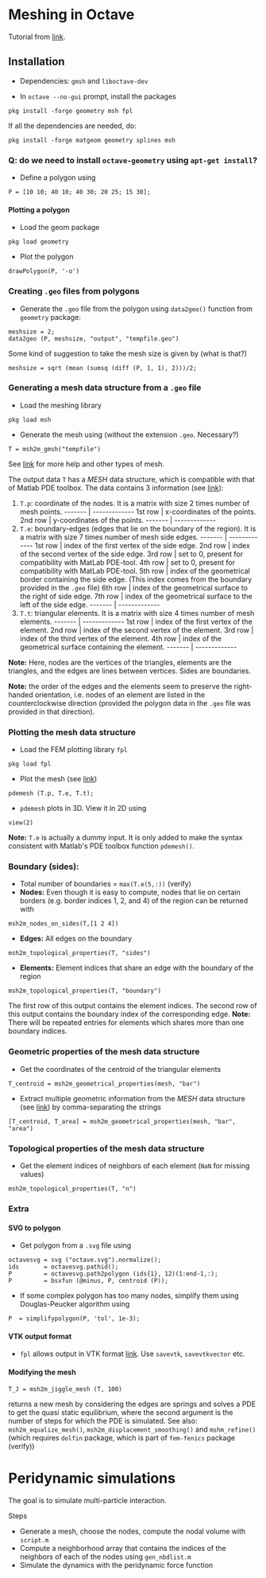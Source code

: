 # Meshing in Octave

Tutorial from [link](http://wiki.octave.org/Geometry_package#Relation_to_matGeom).

## Installation

* Dependencies: `gmsh` and `liboctave-dev`

* In `octave --no-gui` prompt, install the packages
```
pkg install -forge geometry msh fpl
```
If all the dependencies are needed, do:
```
pkg install -forge matgeom geometry splines msh
```

### Q: do we need to install `octave-geometry` using `apt-get install`?

* Define a polygon using
```
P = [10 10; 40 10; 40 30; 20 25; 15 30];
```

#### Plotting a polygon
* Load the geom package
```
pkg load geometry
```
*  Plot the polygon
```
drawPolygon(P, '-o')
```

### Creating `.geo` files from polygons
* Generate the `.geo` file from the polygon using `data2geo()` function from `geometry` package:
```
meshsize = 2;
data2geo (P, meshsize, "output", "tempfile.geo")
```
Some kind of suggestion to take the mesh size is given by (what is that?)
```
meshsize = sqrt (mean (sumsq (diff (P, 1, 1), 2)))/2;
```
### Generating a mesh data structure from a `.geo` file
* Load the meshing library
```
pkg load msh
```
* Generate the mesh using (without the extension `.geo`. Necessary?)
```
T = msh2m_gmsh("tempfile")
```
See [link](https://octave.sourceforge.io/msh/overview.html) for more help and other types of mesh.

The output data `T` has a _MESH_ data structure, which is compatible with that of Matlab PDE toolbox. The data contains 3 information (see [link](https://octave.sourceforge.io/msh/function/msh2m_structured_mesh.html)):

 1. `T.p`: coordinate of the nodes. It is a matrix with size 2 times number of mesh points.
------- | -------------
1st row | x-coordinates of the points.
2nd row | y-coordinates of the points. 
------- | -------------
 2. `T.e`: boundary-edges (edges that lie on the boundary of the region). It is a matrix with size 7 times number of mesh side edges.
------- | -------------
1st row | index of the first vertex of the side edge.
2nd row | index of the second vertex of the side edge.
3rd row | set to 0, present for compatibility with MatLab PDE-tool.
4th row | set to 0, present for compatibility with MatLab PDE-tool.
5th row | index of the geometrical border containing the side edge. (This index comes from the boundary provided in the `.geo` file)
6th row | index of the geometrical surface to the right of side edge.
7th row | index of the geometrical surface to the left of the side edge. 
------- | -------------
 3. `T.t`: triangular elements. It is a matrix with size 4 times number of mesh elements.
------- | -------------
1st row | index of the first vertex of the element.
2nd row | index of the second vertex of the element.
3rd row | index of the third vertex of the element.
4th row | index of the geometrical surface containing the element. 
------- | -------------

**Note:** Here, nodes are the vertices of the triangles, elements are the triangles, and the edges are lines between vertices. Sides are boundaries.

**Note:** the order of the edges and the elements seem to preserve the right-handed orientation, i.e. nodes of an element are listed in the counterclockwise direction (provided the polygon data in the `.geo` file was provided in that direction).
	

### Plotting the mesh data structure
* Load the FEM plotting library `fpl`
```
pkg load fpl
```
* Plot the mesh (see [link](https://octave.sourceforge.io/fpl/function/pdemesh.html))
```
pdemesh (T.p, T.e, T.t);
```
* `pdemesh` plots in 3D. View it in 2D using 
```
view(2)
```
**Note:** `T.e` is actually a dummy input. It is only added to make the syntax consistent with Matlab's PDE toolbox function `pdemesh()`.

### Boundary (sides):
* Total number of boundaries = `max(T.e(5,:))` (verify)
* **Nodes:** Even though it is easy to compute, nodes that lie on certain borders (e.g. border indices 1, 2, and 4) of the region can be returned with 
```
msh2m_nodes_on_sides(T,[1 2 4])
```
* **Edges:** All edges on the boundary
```
msh2m_topological_properties(T, "sides")
```
* **Elements:** Element indices that share an edge with the boundary of the region
```
msh2m_topological_properties(T, "boundary")
```
The first row of this output contains the element indices. The second row of this output contains the boundary index of the corresponding edge.
**Note:** There will be repeated entries for elements which shares more than one boundary indices.

### Geometric properties of the mesh data structure
* Get the coordinates of the centroid of the triangular elements
```
T_centroid = msh2m_geometrical_properties(mesh, "bar")
```
* Extract multiple geometric information from the _MESH_ data structure (see [link](https://octave.sourceforge.io/msh/function/msh2m_geometrical_properties.html)) by comma-separating the strings
```
[T_centroid, T_area] = msh2m_geometrical_properties(mesh, "bar", "area")
```

### Topological properties of the mesh data structure
* Get the element indices of neighbors of each element (`NaN` for missing values)
```
msh2m_topological_properties(T, "n")
```

### Extra

#### SVG to polygon
* Get polygon from a `.svg` file using
```
octavesvg = svg ("octave.svg").normalize();
ids       = octavesvg.pathid();
P         = octavesvg.path2polygon (ids{1}, 12)(1:end-1,:);
P         = bsxfun (@minus, P, centroid (P));
```
* If some complex polygon has too many nodes, simplify them using Douglas-Peucker algorithm using
```
P  = simplifypolygon(P, 'tol', 1e-3);
```

#### VTK output format
* `fpl` allows output in VTK format [link](https://octave.sourceforge.io/fpl/overview.html). Use `savevtk`, `savevtkvector` etc.

#### Modifying the mesh
```
T_J = msh2m_jiggle_mesh (T, 100)
```
returns a new mesh by considering the edges are springs and solves a PDE to get the quasi static equilibrium, where the second argument is the number of steps for which the PDE is simulated.
See also: `msh2m_equalize_mesh()`, `msh2m_displacement_smoothing()` and `mshm_refine()` (which requires `dolfin` package, which is part of `fem-fenics` package (verify))

# Peridynamic simulations

The goal is to simulate multi-particle interaction.

Steps

* Generate a mesh, choose the nodes, compute the nodal volume with `script.m`
* Compute a neighborhood array that contains the indices of the neighbors of each of the nodes using `gen_nbdlist.m`
* Simulate the dynamics with the peridynamic force function
